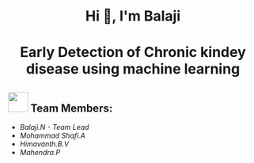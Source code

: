 <h1 align="center">Hi 👋, I'm Balaji</h1>


<h1 align="center">Early Detection of Chronic kindey disease using machine learning</h1>

<h2><img src="https://raw.githubusercontent.com/Tarikul-Islam-Anik/Animated-Fluent-Emojis/master/Emojis/People%20with%20professions/Man%20Technologist%20Light%20Skin%20Tone.png" width="40px"> Team Members: </h2> 
<ul><i>
  <li> Balaji.N - Team Lead </li>
  <li> Mohammad Shafi.A </li>
  <li> Himavanth.B.V </li>
  <li> Mahendra.P </li>
  </i>
  </ul>

